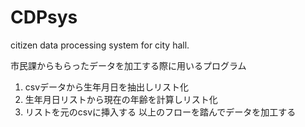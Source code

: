 # CDPsys
citizen data processing system for city hall.

市民課からもらったデータを加工する際に用いるプログラム

1. csvデータから生年月日を抽出しリスト化
2. 生年月日リストから現在の年齢を計算しリスト化
3. リストを元のcsvに挿入する
以上のフローを踏んでデータを加工する
